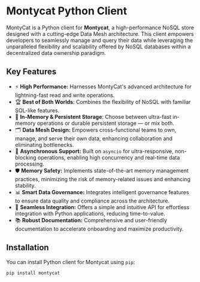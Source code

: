 # Montycat Python Client

MontyCat is a Python client for **Montycat**, a high-performance NoSQL store designed with a cutting-edge Data Mesh architecture. This client empowers developers to seamlessly manage and query their data while leveraging the unparalleled flexibility and scalability offered by NoSQL databases within a decentralized data ownership paradigm.
 
## Key Features

- ⚡ **High Performance:** Harnesses MontyCat's advanced architecture for lightning-fast read and write operations.
- 🏆 **Best of Both Worlds**: Combines the flexibility of NoSQL with familiar SQL-like features.
- 💾 **In-Memory & Persistent Storage**: Choose between ultra-fast in-memory operations or durable persistent storage — or mix both.
- 🗂️ **Data Mesh Design:** Empowers cross-functional teams to own, manage, and serve their own data, enhancing collaboration and eliminating bottlenecks.
- 🔄 **Asynchronous Support:** Built on `asyncio` for ultra-responsive, non-blocking operations, enabling high concurrency and real-time data processing.
- 🛡️ **Memory Safety:** Implements state-of-the-art memory management practices, minimizing the risk of memory-related issues and enhancing stability.
- 📊 **Smart Data Governance:** Integrates intelligent governance features to ensure data quality and compliance across the architecture.
- 🤝 **Seamless Integration:** Offers a simple and intuitive API for effortless integration with Python applications, reducing time-to-value.
- 📚 **Robust Documentation:** Comprehensive and user-friendly documentation to accelerate onboarding and maximize productivity.

## Installation
You can install Python client for Montycat using `pip`:

```bash
pip install montycat

